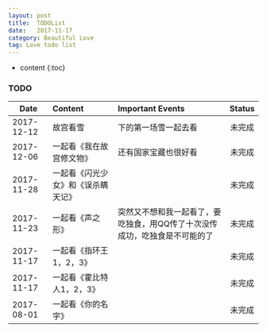 ```yaml
---
layout: post
title:  TODOList
date:   2017-11-17
category: Beautiful Love
tag: Love todo list
---
```


* content
{:toc}


### TODO



| Date | Content | Important Events | Status |
| - | :- | :- | :-: |
| 2017-12-12 | 故宫看雪 | 下的第一场雪一起去看 | 未完成 |
| 2017-12-06 | 一起看《我在故宫修文物》| 还有国家宝藏也很好看 | 未完成 |
| 2017-11-28 | 一起看《闪光少女》和《误杀瞒天记》|  | 未完成 |
| 2017-11-23 | 一起看《声之形》|突然又不想和我一起看了，要吃独食，用QQ传了十次没传成功，吃独食是不可能的了|未完成|
| 2017-11-17 | 一起看《指环王1，2，3》|  | 未完成 |
| 2017-11-17 | 一起看《霍比特人1，2，3》|  | 未完成 |
| 2017-08-01 | 一起看《你的名字》|  | 未完成 |
  